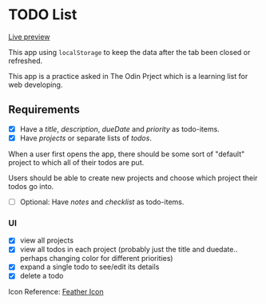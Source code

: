 # TODO List

[Live preview](https://allieschen.github.io/todolist/)

This app using `localStorage` to keep the data after the tab been closed or refreshed.

This app is a practice asked in The Odin Prject which is a learning list for web developing.

## Requirements

- [x] Have a _title_, _description_, _dueDate_ and _priority_ as todo-items.
- [x] Have _projects_ or separate lists of _todos_.

When a user first opens the app, there should be some sort of "default" project to which all of their todos are put.

Users should be able to create new projects and choose which project their todos go into.

- [ ] Optional: Have _notes_ and _checklist_ as todo-items.

### UI

- [x] view all projects
- [x] view all todos in each project (probably just the title and duedate.. perhaps changing color for different priorities)
- [x] expand a single todo to see/edit its details
- [x] delete a todo

Icon Reference: [Feather Icon](https://feathericons.com/)
